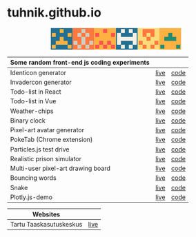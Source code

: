 # tuhnik.github.io

 <p align="center"> 
   <img src="https://github.com/tuhnik/tuhnik.github.io/blob/master/identicon/img/img.png?raw=true" height="50">
 </p>

| Some random front-end js coding experiments | | |
|---|---|---|
| Identicon generator | [live](https://tuhnik.github.io/identicon/) | [code](https://github.com/tuhnik/tuhnik.github.io/tree/master/identicon) |
| Invadercon generator | [live](https://tuhnik.github.io/invadercon/) | [code](https://github.com/tuhnik/tuhnik.github.io/tree/master/invadercon) |
| Todo-list in React | [live](https://tuhnik.github.io/todo-react/) | [code](https://github.com/tuhnik/todo-react) |
| Todo-list in Vue| [live](https://tuhnik.github.io/todo-vue/) | [code](https://github.com/tuhnik/todo-vue) |
| Weather-chips | [live](https://tuhnik.github.io/weather-chips) | [code](https://github.com/tuhnik/tuhnik.github.io/tree/master/weather-chips) |
| Binary clock | [live](https://tuhnik.github.io/bin-clock/) | [code](https://github.com/tuhnik/tuhnik.github.io/tree/master/bin-clock) |
| Pixel-art avatar generator | [live](https://tuhnik.github.io/pixel-avatar-generator/) | [code](https://github.com/tuhnik/tuhnik.github.io/tree/master/pixel-avatar-generator) |
| PokeTab (Chrome extension) | [live](https://tuhnik.github.io/poketab/) | [code](https://github.com/tuhnik/tuhnik.github.io/tree/master/poketab) |
| Particles.js test drive | [live](https://tuhnik.github.io/particles/) | [code](https://github.com/tuhnik/tuhnik.github.io/tree/master/particles) |
| Realistic prison simulator | [live](https://tuhnik.github.io/prison-simulator/) | [code](https://github.com/tuhnik/tuhnik.github.io/tree/master/prison-simulator) |
| Multi-user pixel-art drawing board | [live](https://leib.duckdns.org/pix) | [code](https://github.com/tuhnik/tuhnik.github.io/tree/master/pixel-board) |
| Bouncing words | [live](https://tuhnik.github.io/bouncing-words/) | [code](https://github.com/tuhnik/tuhnik.github.io/tree/master/bouncing-words) |
| Snake | [live](https://tuhnik.github.io/snake/) | [code](https://github.com/tuhnik/tuhnik.github.io/tree/master/snake) |
| Plotly.js-demo | [live](http://leib.duckdns.org/plotly-demo/) | [code](https://github.com/tuhnik/plotly-demo) |

| Websites | |
|---|---|
| Tartu Taaskasutuskeskus| [live](http://taaskasutuskeskus.ee/) |
